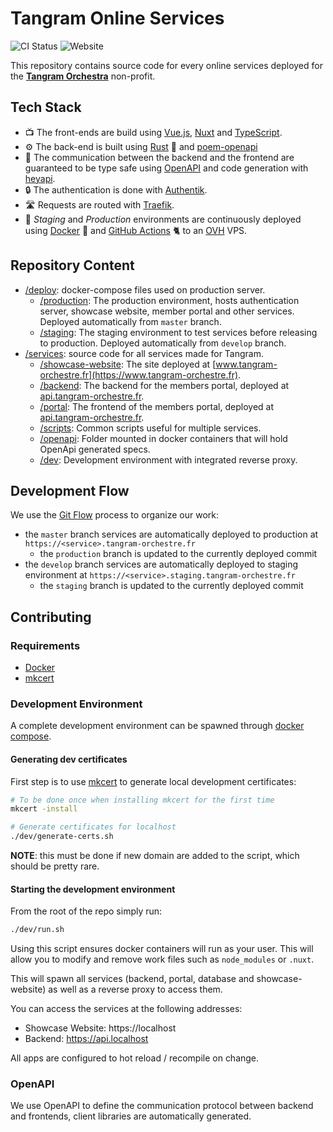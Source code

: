 # Tangram Online Services

![CI Status](https://github.com/tangram-orchestre/showcase-website/actions/workflows/ci.yml/badge.svg)
![Website](https://img.shields.io/badge/Showcase_Website-Online-blue?link=https://www.tangram-orchestre.fr)

This repository contains source code for every online services deployed for the [**Tangram Orchestra**](https://www.tangram-orchestre.fr) non-profit.

## Tech Stack

- 📺 The front-ends are build using [Vue.js](https://vuejs.org/), [Nuxt](https://nuxt.com/) and [TypeScript](https://www.typescriptlang.org/).
- ⚙️ The back-end is built using [Rust](https://www.rust-lang.org/) 🦀 and [poem-openapi](https://crates.io/crates/poem-openapi)
- 🔀 The communication between the backend and the frontend are guaranteed to be type safe using [OpenAPI](https://swagger.io/specification/) and code generation with [heyapi](https://heyapi.dev/).
- 🔒 The authentication is done with [Authentik](https://goauthentik.io/).
- 🛣️ Requests are routed with [Traefik](https://doc.traefik.io/traefik/).
- 🔄 _Staging_ and _Production_ environments are continuously deployed using [Docker](https://www.docker.com/) 🐳 and [GitHub Actions](https://github.com/features/actions) 🐈 to an [OVH](https://www.ovhcloud.com) VPS.

## Repository Content

- [/deploy](deploy): docker-compose files used on production server.
  - [/production](deploy/production/): The production environment, hosts authentication server, showcase website, member portal and other services. Deployed automatically from `master` branch.
  - [/staging](deploy/staging/): The staging environment to test services before releasing to production. Deployed automatically from `develop` branch.
- [/services](services): source code for all services made for Tangram.
  - [/showcase-website](services/showcase-website/): The site deployed at [www.tangram-orchestre.fr](https://www.tangram-orchestre.fr).
  - [/backend](services/backend): The backend for the members portal, deployed at [api.tangram-orchestre.fr](https://api.tangram-orchestre.fr).
  - [/portal](services/portal): The frontend of the members portal, deployed at [api.tangram-orchestre.fr](https://api.tangram-orchestre.fr).
  - [/scripts](services/scripts): Common scripts useful for multiple services.
  - [/openapi](services/openapi): Folder mounted in docker containers that will hold OpenApi generated specs.
  - [/dev](services/dev): Development environment with integrated reverse proxy.

## Development Flow

We use the [Git Flow](https://www.atlassian.com/git/tutorials/comparing-workflows/gitflow-workflow) process to organize our work:
 - the `master` branch services are automatically deployed to production at `https://<service>.tangram-orchestre.fr`
   - the `production` branch is updated to the currently deployed commit
 - the `develop` branch services are automatically deployed to staging environment at `https://<service>.staging.tangram-orchestre.fr`
   - the `staging` branch is updated to the currently deployed commit

## Contributing

### Requirements

- [Docker](https://docs.docker.com/engine/install/)
- [mkcert](https://github.com/FiloSottile/mkcert)

### Development Environment

A complete development environment can be spawned through [docker compose](https://docs.docker.com/compose/).

#### Generating dev certificates

First step is to use [mkcert](https://github.com/FiloSottile/mkcert) to generate local development certificates:

```bash
# To be done once when installing mkcert for the first time
mkcert -install

# Generate certificates for localhost
./dev/generate-certs.sh
```

**NOTE**: this must be done if new domain are added to the script, which should be pretty rare.

#### Starting the development environment

From the root of the repo simply run:

```bash
./dev/run.sh
```

Using this script ensures docker containers will run as your user. This will allow you to modify and remove work files such as `node_modules` or `.nuxt`.

This will spawn all services (backend, portal, database and showcase-website) as well as a reverse proxy to access them.

You can access the services at the following addresses:
 - Showcase Website: https://localhost
 - Backend: https://api.localhost

All apps are configured to hot reload / recompile on change.

### OpenAPI

We use OpenAPI to define the communication protocol between backend and frontends, client libraries are automatically generated.